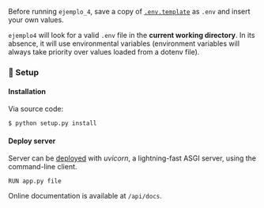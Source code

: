Before running `ejemplo_4`, save a copy of [`.env.template`](.env) as `.env` and insert your own values. 

`ejemplo4` will look for a valid `.env` file in the **current working directory**.
 In its absence, it will use environmental variables (environment variables will always take priority over values loaded from a dotenv file).

### 🚀 Setup 

#### Installation

Via source code:

```console
$ python setup.py install
```

#### Deploy server 

Server can be [deployed](https://fastapi.tiangolo.com/deployment/) with *uvicorn*, a lightning-fast ASGI server, using the command-line client.
```
RUN app.py file
```

Online documentation is available at `/api/docs`.
